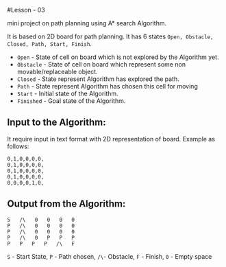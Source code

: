 #Lesson - 03

mini project on path planning using A* search Algorithm.

It is based on 2D board for path planning. It has 6 states `Open, Obstacle, Closed, Path, Start, Finish`.

* `Open` - State of cell on board which is not explored by the Algorithm yet.
* `Obstacle` - State of cell on board which represent some non movable/replaceable object.
* `Closed` - State represent Algorithm has explored the path.
* `Path` - State represent Algorithm has chosen this cell for moving
* `Start` - Initial state of the Algorithm.
* `Finished` - Goal state of the Algorithm.

## Input to the Algorithm:
It require input in text format with 2D representation of board. Example as follows:

```
0,1,0,0,0,0,
0,1,0,0,0,0,
0,1,0,0,0,0,
0,1,0,0,0,0,
0,0,0,0,1,0,
```

## Output from the Algorithm:

```
S   /\   0   0   0   0
P   /\   0   0   0   0
P   /\   0   0   0   0
P   /\   0   P   P   P
P   P   P   P   /\   F
```

`S` - Start State,
`P` - Path chosen,
`/\`- Obstacle,
`F` - Finish,
`0` - Empty space